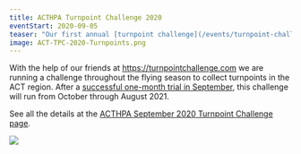 ```yaml
---
title: ACTHPA Turnpoint Challenge 2020
eventStart: 2020-09-05
teaser: "Our first annual [turnpoint challenge](/events/turnpoint-challenge-2020) will run from 1 October 2020 until 31 August 2021."
image: ACT-TPC-2020-Turnpoints.png
---
```

With the help of our friends at https://turnpointchallenge.com we are running a challenge throughout the flying season to collect turnpoints in the ACT region.
After a [successful one-month trial in September](/events/turnpoint-challenge-sep-2020), this challenge will run from October through August 2021.

See all the details at the [ACTHPA September 2020 Turnpoint Challenge page](https://www.turnpointchallenge.com/challenge-acthpa-sep-2020?chl=5).

![](/images/ACT-TPC-2020-Turnpoints.png)


